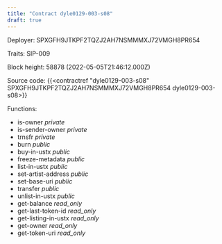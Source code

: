 ```yaml
---
title: "Contract dyle0129-003-s08"
draft: true
---
```

Deployer: SPXGFH9JTKPF2TQZJ2AH7NSMMMXJ72VMGH8PR654

Traits:
SIP-009 



Block height: 58878 (2022-05-05T21:46:12.000Z)

Source code: {{<contractref "dyle0129-003-s08" SPXGFH9JTKPF2TQZJ2AH7NSMMMXJ72VMGH8PR654 dyle0129-003-s08>}}

Functions:

* is-owner _private_
* is-sender-owner _private_
* trnsfr _private_
* burn _public_
* buy-in-ustx _public_
* freeze-metadata _public_
* list-in-ustx _public_
* set-artist-address _public_
* set-base-uri _public_
* transfer _public_
* unlist-in-ustx _public_
* get-balance _read_only_
* get-last-token-id _read_only_
* get-listing-in-ustx _read_only_
* get-owner _read_only_
* get-token-uri _read_only_
